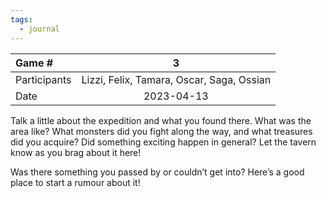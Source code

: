 ```yaml
---
tags:
  - journal
---
```

| Game #    | 3 | 
| :---        |    :----:   |
| Participants     |   Lizzi, Felix, Tamara, Oscar, Saga, Ossian   |
| Date   | 2023-04-13      |


Talk a little about the expedition and what you found there. What was the area like? What monsters did you fight along the way, and what treasures did you acquire? Did something exciting happen in general? Let the tavern know as you brag about it here!

Was there something you passed by or couldn’t get into? Here’s a good place to start a rumour about it!
